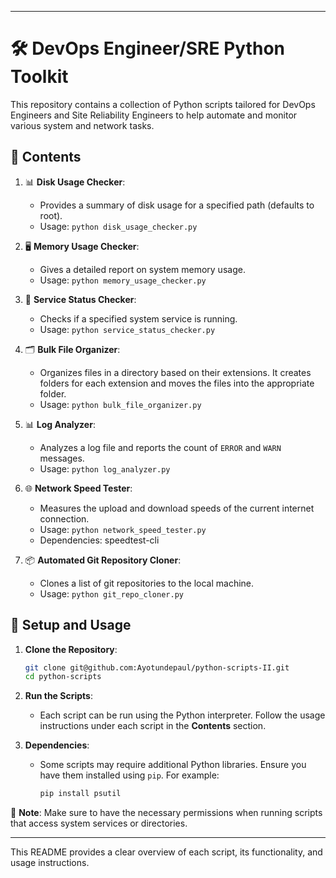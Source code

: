 
---

# 🛠️ **DevOps Engineer/SRE Python Toolkit**

This repository contains a collection of Python scripts tailored for DevOps Engineers and Site Reliability Engineers to help automate and monitor various system and network tasks.

## 📜 **Contents**

1. 📊 **Disk Usage Checker**: 
    - Provides a summary of disk usage for a specified path (defaults to root).
    - Usage: `python disk_usage_checker.py`

2. 🖥️ **Memory Usage Checker**: 
    - Gives a detailed report on system memory usage.
    - Usage: `python memory_usage_checker.py`

3. 🔄 **Service Status Checker**: 
    - Checks if a specified system service is running.
    - Usage: `python service_status_checker.py`

4. 🗂️ **Bulk File Organizer**: 
    - Organizes files in a directory based on their extensions. It creates folders for each extension and moves the files into the appropriate folder.
    - Usage: `python bulk_file_organizer.py`

5. 📊 **Log Analyzer**: 
    - Analyzes a log file and reports the count of `ERROR` and `WARN` messages.
    - Usage: `python log_analyzer.py`

6. 🌐 **Network Speed Tester**:
    - Measures the upload and download speeds of the current   internet connection.
    - Usage: `python network_speed_tester.py`
    - Dependencies: speedtest-cli

7. 📦 **Automated Git Repository Cloner**:
    - Clones a list of git repositories to the local machine.
    - Usage: `python git_repo_cloner.py`

## 🚀 **Setup and Usage**

1. **Clone the Repository**:
    ```bash
    git clone git@github.com:Ayotundepaul/python-scripts-II.git
    cd python-scripts
    ```

2. **Run the Scripts**:
    - Each script can be run using the Python interpreter. Follow the usage instructions under each script in the **Contents** section.

3. **Dependencies**:
    - Some scripts may require additional Python libraries. Ensure you have them installed using `pip`. For example:
        ```bash
        pip install psutil
        ```

🔧 **Note**: Make sure to have the necessary permissions when running scripts that access system services or directories.

---

This README provides a clear overview of each script, its functionality, and usage instructions.